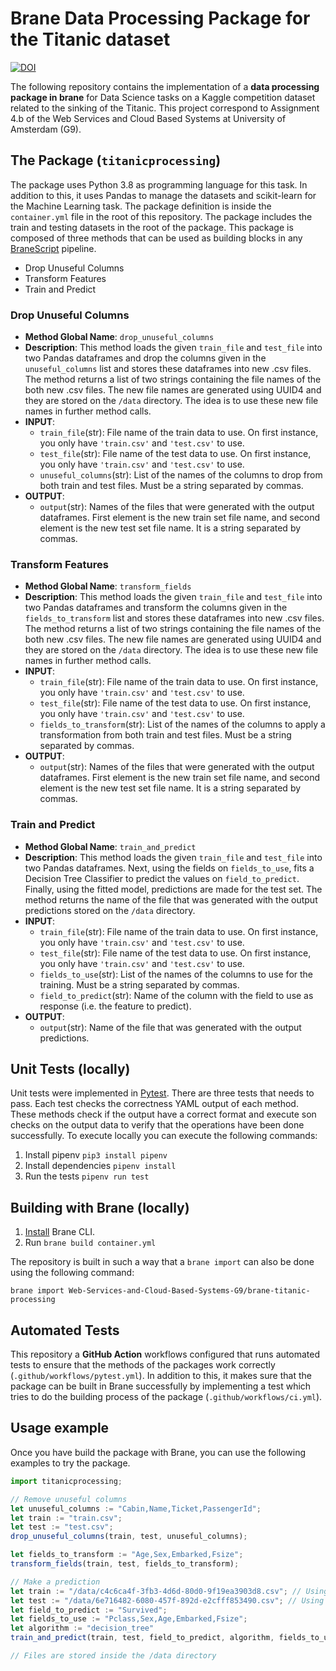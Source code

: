 # Brane Data Processing Package for the Titanic dataset
[![DOI](https://zenodo.org/badge/498334992.svg)](https://zenodo.org/badge/latestdoi/498334992)

The following repository contains the implementation of a **data processing package in brane** for Data Science tasks on a Kaggle competition dataset related to the sinking of the Titanic. This project correspond to Assignment 4.b of the Web Services and Cloud Based Systems at University of Amsterdam (G9).

## The Package (`titanicprocessing`)
The package uses Python 3.8 as programming language for this task. In addition to this, it uses Pandas to manage the datasets and scikit-learn for the Machine Learning task. 
The package definition is inside the `container.yml` file in the root of this repository. The package includes the train and testing datasets in the root of the package. This package is composed of three methods that can be used as building blocks in any [BraneScript](https://wiki.enablingpersonalizedinterventions.nl/user-guide/branescript/introduction.html) pipeline. 
- Drop Unuseful Columns 
- Transform Features
- Train and Predict

### Drop Unuseful Columns 

- **Method Global Name**: `drop_unuseful_columns` 
- **Description**: This method loads the given `train_file` and `test_file` into two Pandas dataframes and drop the columns given in the `unuseful_columns` list and stores these dataframes into new .csv files. The method returns a list of two strings containing the file names of the both new .csv files. The new file names are generated using UUID4 and they are stored on the `/data` directory. The idea is to use these new file names in further method calls.
- **INPUT**: 
  - `train_file`(str): File name of the train data to use. On first instance, you only have `'train.csv'` and `'test.csv'` to use. 
  - `test_file`(str): File name of the test data to use. On first instance, you only have `'train.csv'` and `'test.csv'` to use.   
  - `unuseful_columns`(str): List of the names of the columns to drop from both train and test files. Must be a string separated by commas.
- **OUTPUT**:
  - `output`(str): Names of the files that were generated with the output dataframes. First element is the new train set file name, and second element is the new test set file name. It is a string separated by commas.

### Transform Features
- **Method Global Name**: `transform_fields` 
- **Description**: This method loads the given `train_file` and `test_file` into two Pandas dataframes and transform the columns given in the `fields_to_transform` list and stores these dataframes into new .csv files. The method returns a list of two strings containing the file names of the both new .csv files. The new file names are generated using UUID4 and they are stored on the `/data` directory. The idea is to use these new file names in further method calls.
- **INPUT**: 
  - `train_file`(str): File name of the train data to use. On first instance, you only have `'train.csv'` and `'test.csv'` to use. 
  - `test_file`(str): File name of the test data to use. On first instance, you only have `'train.csv'` and `'test.csv'` to use.  
  - `fields_to_transform`(str): List of the names of the columns to apply a transformation from both train and test files. Must be a string separated by commas.
- **OUTPUT**:
  - `output`(str): Names of the files that were generated with the output dataframes. First element is the new train set file name, and second element is the new test set file name. It is a string separated by commas.


### Train and Predict
- **Method Global Name**: `train_and_predict` 
- **Description**: This method loads the given `train_file` and `test_file` into two Pandas dataframes. Next, using the fields on `fields_to_use`, fits a Decision Tree Classifier to predict the values on `field_to_predict`. Finally, using the fitted model, predictions are made for the test set. The method returns the name of the file that was generated with the output predictions stored on the `/data` directory.
- **INPUT**: 
  - `train_file`(str): File name of the train data to use. On first instance, you only have `'train.csv'` and `'test.csv'` to use. 
  - `test_file`(str): File name of the test data to use. On first instance, you only have `'train.csv'` and `'test.csv'` to use.  
  - `fields_to_use`(str): List of the names of the columns to use for the training. Must be a string separated by commas.
  - `field_to_predict`(str): Name of the column with the field to use as response (i.e. the feature to predict).
- **OUTPUT**:
  - `output`(str): Name of the file that was generated with the output predictions.


## Unit Tests (locally)
Unit tests were implemented in [Pytest](https://docs.pytest.org/en/6.2.x/contents.html). There are three tests that needs to pass. Each test checks the correctness YAML output of each method. These methods check if the output have a correct format and execute son checks on the output data to verify that the operations have been done successfully. To execute locally you can execute the following commands:
1. Install pipenv `pip3 install pipenv`
2. Install dependencies `pipenv install`
3. Run the tests `pipenv run test`


## Building with Brane (locally)
1. [Install](https://onnovalkering.gitbook.io/brane/getting-started/installation) Brane CLI.
2. Run `brane build container.yml`

The repository is built in such a way that a `brane import` can also be done using the following command:  

```
brane import Web-Services-and-Cloud-Based-Systems-G9/brane-titanic-processing
```

## Automated Tests
This repository a **GitHub Action** workflows configured that runs automated tests to ensure that the methods of the packages work correctly (`.github/workflows/pytest.yml`). In addition to this, it makes sure that the package can be built in Brane successfully by implementing a test which tries to do the building process of the package (`.github/workflows/ci.yml`).

## Usage example
Once you have build the package with Brane, you can use the following examples to try the package. 

```js
import titanicprocessing;

// Remove unuseful columns
let unuseful_columns := "Cabin,Name,Ticket,PassengerId";
let train := "train.csv";
let test := "test.csv";
drop_unuseful_columns(train, test, unuseful_columns);

let fields_to_transform := "Age,Sex,Embarked,Fsize";
transform_fields(train, test, fields_to_transform);

// Make a prediction
let train := "/data/c4c6ca4f-3fb3-4d6d-80d0-9f19ea3903d8.csv"; // Using the new generated file for training
let test := "/data/6e716482-6080-457f-892d-e2cfff853490.csv"; // Using the new generated file for testing
let field_to_predict := "Survived";
let fields_to_use := "Pclass,Sex,Age,Embarked,Fsize";
let algorithm := "decision_tree"
train_and_predict(train, test, field_to_predict, algorithm, fields_to_use);

// Files are stored inside the /data directory
```

